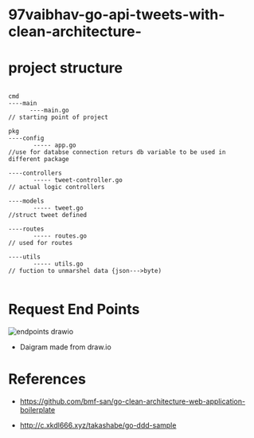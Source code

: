 # 97vaibhav-go-api-tweets-with-clean-architecture-

# project structure 

```

cmd 
----main
      ----main.go                                                                        // starting point of project
      
pkg
----config
       ----- app.go                                                                      //use for databse connection returs db variable to be used in different package
       
----controllers
       ----- tweet-controller.go                                                         // actual logic controllers 
       
----models
       ----- tweet.go                                                                    //struct tweet defined 
       
----routes
       ----- routes.go                                                                   // used for routes 
       
----utils
       ----- utils.go                                                                   // fuction to unmarshel data {json--->byte)
       
```       

# Request End Points


![endpoints drawio](https://user-images.githubusercontent.com/67567763/154916981-c83b2f34-0537-4e1c-9bc9-5480fb8a6dfa.png)

- Daigram made from draw.io

# References
- https://github.com/bmf-san/go-clean-architecture-web-application-boilerplate

- http://c.xkdl666.xyz/takashabe/go-ddd-sample
